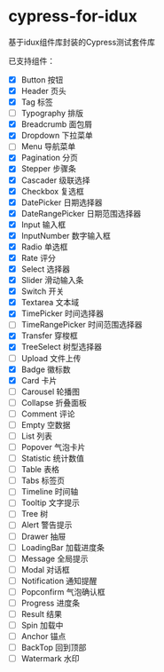 # cypress-for-idux

基于idux组件库封装的Cypress测试套件库

已支持组件：
- [x] Button 按钮
- [x] Header 页头
- [x] Tag 标签
- [ ] Typography 排版
- [x] Breadcrumb 面包屑
- [x] Dropdown 下拉菜单
- [ ] Menu 导航菜单
- [x] Pagination 分页
- [x] Stepper 步骤条
- [x] Cascader 级联选择
- [x] Checkbox 复选框
- [x] DatePicker 日期选择器
- [x] DateRangePicker 日期范围选择器
- [x] Input 输入框
- [x] InputNumber 数字输入框
- [x] Radio 单选框
- [x] Rate 评分
- [x] Select 选择器
- [x] Slider 滑动输入条
- [x] Switch 开关
- [x] Textarea 文本域
- [x] TimePicker 时间选择器
- [ ] TimeRangePicker 时间范围选择器
- [x] Transfer 穿梭框
- [x] TreeSelect 树型选择器
- [ ] Upload 文件上传
- [x] Badge 徽标数
- [x] Card 卡片
- [ ] Carousel 轮播图
- [ ] Collapse 折叠面板
- [ ] Comment 评论
- [ ] Empty 空数据
- [ ] List 列表
- [ ] Popover 气泡卡片
- [ ] Statistic 统计数值
- [ ] Table 表格
- [ ] Tabs 标签页
- [ ] Timeline 时间轴
- [ ] Tooltip 文字提示
- [ ] Tree 树
- [ ] Alert 警告提示
- [ ] Drawer 抽屉
- [ ] LoadingBar 加载进度条
- [ ] Message 全局提示
- [ ] Modal 对话框
- [ ] Notification 通知提醒
- [ ] Popconfirm 气泡确认框
- [ ] Progress 进度条
- [ ] Result 结果
- [ ] Spin 加载中
- [ ] Anchor 锚点
- [ ] BackTop 回到顶部
- [ ] Watermark 水印
